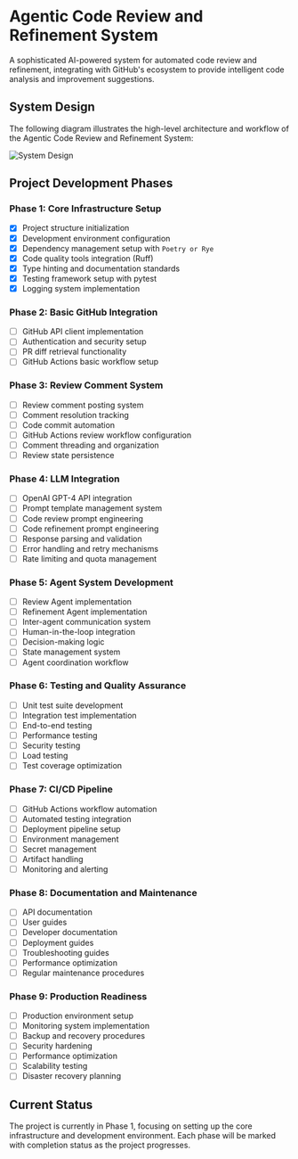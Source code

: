 # Agentic Code Review and Refinement System

A sophisticated AI-powered system for automated code review and refinement, integrating with GitHub's ecosystem to provide intelligent code analysis and improvement suggestions.

## System Design

The following diagram illustrates the high-level architecture and workflow of the Agentic Code Review and Refinement System:

![System Design](docs/assets/Design%20-%20Code%20Review%20%26%20Refinement%20Agent.png)

## Project Development Phases

### Phase 1: Core Infrastructure Setup
- [x] Project structure initialization
- [x] Development environment configuration
- [x] Dependency management setup with `Poetry or Rye`
- [x] Code quality tools integration (Ruff)
- [x] Type hinting and documentation standards
- [x] Testing framework setup with pytest
- [x] Logging system implementation

### Phase 2: Basic GitHub Integration
- [ ] GitHub API client implementation
- [ ] Authentication and security setup
- [ ] PR diff retrieval functionality
- [ ] GitHub Actions basic workflow setup

### Phase 3: Review Comment System
- [ ] Review comment posting system
- [ ] Comment resolution tracking
- [ ] Code commit automation
- [ ] GitHub Actions review workflow configuration
- [ ] Comment threading and organization
- [ ] Review state persistence

### Phase 4: LLM Integration
- [ ] OpenAI GPT-4 API integration
- [ ] Prompt template management system
- [ ] Code review prompt engineering
- [ ] Code refinement prompt engineering
- [ ] Response parsing and validation
- [ ] Error handling and retry mechanisms
- [ ] Rate limiting and quota management

### Phase 5: Agent System Development
- [ ] Review Agent implementation
- [ ] Refinement Agent implementation
- [ ] Inter-agent communication system
- [ ] Human-in-the-loop integration
- [ ] Decision-making logic
- [ ] State management system
- [ ] Agent coordination workflow

### Phase 6: Testing and Quality Assurance
- [ ] Unit test suite development
- [ ] Integration test implementation
- [ ] End-to-end testing
- [ ] Performance testing
- [ ] Security testing
- [ ] Load testing
- [ ] Test coverage optimization

### Phase 7: CI/CD Pipeline
- [ ] GitHub Actions workflow automation
- [ ] Automated testing integration
- [ ] Deployment pipeline setup
- [ ] Environment management
- [ ] Secret management
- [ ] Artifact handling
- [ ] Monitoring and alerting

### Phase 8: Documentation and Maintenance
- [ ] API documentation
- [ ] User guides
- [ ] Developer documentation
- [ ] Deployment guides
- [ ] Troubleshooting guides
- [ ] Performance optimization
- [ ] Regular maintenance procedures

### Phase 9: Production Readiness
- [ ] Production environment setup
- [ ] Monitoring system implementation
- [ ] Backup and recovery procedures
- [ ] Security hardening
- [ ] Performance optimization
- [ ] Scalability testing
- [ ] Disaster recovery planning

## Current Status

The project is currently in Phase 1, focusing on setting up the core infrastructure and development environment. Each phase will be marked with completion status as the project progresses.
